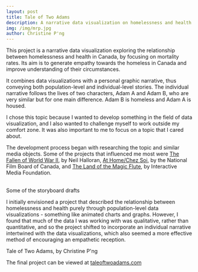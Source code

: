 ```yaml
---
layout: post
title: Tale of Two Adams
description: A narrative data visualization on homelessness and health
img: /img/mrp.jpg
author: Christine P'ng
---
```


This project is a narrative data visualization exploring the relationship between homelessness and health in Canada, by focusing on mortality rates. Its aim is to generate empathy towards the homeless in Canada and improve understanding of their circumstances. 

It combines data visualizations with a personal graphic narrative, thus conveying both population-level and individual-level stories. The individual narrative follows the lives of two characters, Adam A and Adam B, who are very similar but for one main difference. Adam B is homeless and Adam A is housed.

I chose this topic because I wanted to develop something in the field of data visualization, and I also wanted to challenge myself to work outside my comfort zone. It was also important to me to focus on a topic that I cared about. 

The development process began with researching the topic and similar media objects. Some of the projects that influenced me most were <a href="fallen.io">The Fallen of World War II</a>, by Neil Halloran, <a href="athome.nfb.ca">At Home/Chez Soi</a>, by the National Film Board of Canada, and <a href="http://landofthemagicflute.com/">The Land of the Magic Flute</a>, by Interactive Media Foundation.

<div class="img_row">
	<img class="col two" src="{{ site.baseurl }}/img/process/mrp-1.jpg" alt="" title="Tale of Two Adams"/>
	<img class="col one" src="{{ site.baseurl }}/img/process/mrp-2.jpg" alt="" title="Tale of Two Adams"/>
</div>
<div class="col three caption">
	Some of the storyboard drafts
</div>

I initially envisioned a project that described the relationship between homelessness and health purely through population-level data visualizations - something like animated charts and graphs. However, I found that much of the data I was working with was qualitative, rather than quantitative, and so the project shifted to incorporate an individual narrative intertwined with the data visualizations, which also seemed a more effective method of encouraging an empathetic reception.

<div class="img_full_row">
	<img class="col three" src="{{ site.baseurl }}/img/final/mrp-screenshot.png" alt="" title="Tale of Two Adams"/>
</div>
<div class="col three caption">
	Tale of Two Adams, by Christine P'ng
</div>

The final project can be viewed at <a href="http://taleoftwoadams.com">taleoftwoadams.com</a>